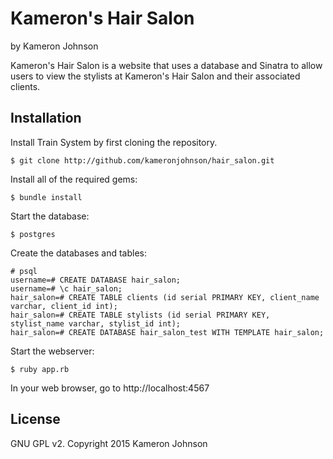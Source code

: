 Kameron's Hair Salon
================

by Kameron Johnson

Kameron's Hair Salon is a website that uses a database and Sinatra to allow users to view the stylists at Kameron's Hair Salon and their associated clients.

Installation
------------

Install Train System by first cloning the repository.  
```
$ git clone http://github.com/kameronjohnson/hair_salon.git
```

Install all of the required gems:
```
$ bundle install
```

Start the database:
```
$ postgres
```

Create the databases and tables:
```
# psql
username=# CREATE DATABASE hair_salon;
username=# \c hair_salon;
hair_salon=# CREATE TABLE clients (id serial PRIMARY KEY, client_name varchar, client_id int);
hair_salon=# CREATE TABLE stylists (id serial PRIMARY KEY, stylist_name varchar, stylist_id int);
hair_salon=# CREATE DATABASE hair_salon_test WITH TEMPLATE hair_salon;
```

Start the webserver:
```
$ ruby app.rb
```

In your web browser, go to http://localhost:4567

License
-------

GNU GPL v2. Copyright 2015 Kameron Johnson
